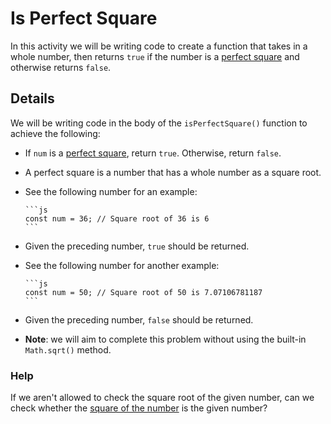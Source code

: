 # Is Perfect Square

In this activity we will be writing code to create a function that takes in a whole number, then returns `true` if the number is a [perfect square](https://en.wikipedia.org/wiki/Square_number) and otherwise returns `false`.

## Details

We will be writing code in the body of the `isPerfectSquare()` function to achieve the following:

- If `num` is a [perfect square](https://en.wikipedia.org/wiki/Square_number), return `true`. Otherwise, return `false`.

- A perfect square is a number that has a whole number as a square root.

- See the following number for an example:

      ```js
      const num = 36; // Square root of 36 is 6
      ```

- Given the preceding number, `true` should be returned.

- See the following number for another example:

      ```js
      const num = 50; // Square root of 50 is 7.07106781187
      ```

- Given the preceding number, `false` should be returned.

- **Note**: we will aim to complete this problem without using the built-in `Math.sqrt()` method.

### Help

If we aren't allowed to check the square root of the given number, can we check whether the [square of the number](http://www.math.com/school/subject1/lessons/S1U1L9GL.html) is the given number?
